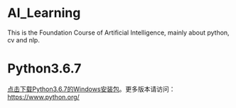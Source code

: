 # AI_Learning
This is the Foundation Course of Artificial Intelligence, mainly about python, cv and nlp.

# Python3.6.7
[点击下载Python3.6.7的Windows安装包](https://www.python.org/ftp/python/3.6.7/python-3.6.7-amd64.exe)。更多版本请访问：https://www.python.org/





